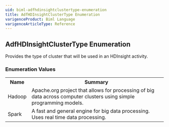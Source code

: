```yaml
---
uid: biml-adfhdinsightclustertype-enumeration
title: AdfHDInsightClusterType Enumeration
varigenceProduct: Biml Language
varigenceArticleType: Reference
---
```


## AdfHDInsightClusterType Enumeration<div class="LanguageSummary"><div class ="SummaryItem">Provides the type of cluster that will be used in an HDInsight activity.</div></div><div class="EnumValueGroup">### Enumeration Values<table id="EnumValue" class="MemberList"><tbody><tr><th class="MemberNameColumnHeader">Name</th><th class="MemberSummaryColumnHeader">Summary</th></tr><tr class="cd0"><td class="MemberName">Hadoop</td><td class="MemberSummary"><div class ="SummaryItem">Apache.org project that allows for processing of big data across computer clusters using simple programming models.</div></td></tr><tr class="cd1"><td class="MemberName">Spark</td><td class="MemberSummary"><div class ="SummaryItem">A fast and general engine for big data processing. Uses real time data processing.</div></td></tr></tbody></table></div>